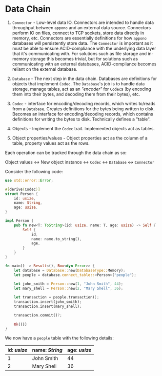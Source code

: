 # Data Chain

1. `Connector` - Low-level data IO. Connectors are intended to handle data throughput between `appono` and 
                 an external data source. Connectors perform IO on files, connect to TCP sockets, store
                 data directly in memory, etc. Connectors are essentially definitions for how `appono` databases
                 will persistently store data.
                 The `Connector` is important as it must be able to ensure ACID-compliance with the underlying 
                 data layer that it's communicating with. For solutions such as file storage and in-memory storage
                 this becomes trivial, but for solutions such as communicating with an external databases,
                 ACID-compliance becomes reliant on the external database.

2. `Database` - The next step in the data chain. Databases are definitions for objects that implement `Codec`.
                The `Database`'s job is to handle data storage, manage tables, act as an 
                _"encoder"_ for `Codec`s (by encoding them into their bytes, and decoding them from their bytes),
                etc.

3. `Codec` - interface for encoding/decoding records, which writes to/reads from a `Database`. Creates
             definitions for the bytes being written to disk. Becomes an interface for encoding/decoding records,
             which contains definitions for writing the bytes to disk. Technically defines a "table".  

4. Objects - Implement the `Codec` trait. Implemented objects act as tables.   

5. Object properties/values - Object properties act as the column of a table, property values act as the rows.  

Each operation can be tracked through the data chain as so:

Object values <-> New object instance <-> `Codec` <-> `Database` <-> `Connector`


Consider the following code:

```rust
use std::error::Error;

#[derive(Codec)]
struct Person {
    id: usize,
    name: String,
    age: usize,
}

impl Person {
    pub fn new<T: ToString>(id: usize, name: T, age: usize) -> Self {
        Self {
            id,
            name: name.to_string(),
            age,
        }
    }
}

fn main() -> Result<(), Box<dyn Error>> {
    let database = Database::new(DatabaseType::Memory);
    let people = database.connect_table::<Person>("people");
    
    let john_smith = Person::new(1, "John Smith", 44);
    let mary_shell = Person::new(2, "Mary Shell", 36);

    let transaction = people.transaction();
    transaction.insert(john_smith);
    transaction.insert(mary_shell);

    transaction.commit()?;
    
    Ok(())
}
```

We now have a `people` table with the following details:

| id: _usize_ | name: _String_ | age: _usize_ |
|-------------|----------------|--------------|
| 1           | John Smith     | 44           |
| 2           | Mary Shell     | 36           |

